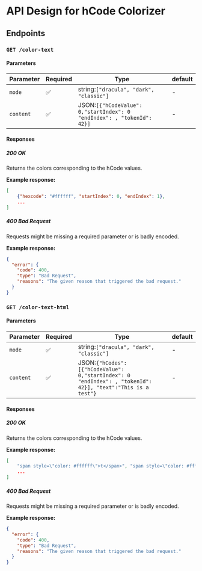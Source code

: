 # API Design for hCode Colorizer

## Endpoints

### `GET /color-text`

#### Parameters

| Parameter | Required | Type                                  | default |
| --------- | -------- | ------------------------------------- | ------- |
| `mode`    | ✅        | string:`["dracula", "dark", "classic"]` | -       |
| `content`    | ✅        | JSON:`[{"hCodeValue": 0,"startIndex": 0 "endIndex": , "tokenId": 42}]` | -       |

#### Responses

##### 200 OK

Returns the colors corresponding to the hCode values.

**Example response:**

```json
[
    {"hexcode": "#ffffff", "startIndex": 0, "endIndex": 1},
    ...
]
```

##### 400 Bad Request

Requests might be missing a required parameter or is badly encoded.

**Example response:**

```json
{
  "error": {
    "code": 400,
    "type": "Bad Request",
    "reasons": "The given reason that triggered the bad request."
  }
}
```

### `GET /color-text-html`

#### Parameters

| Parameter | Required | Type                                  | default |
| --------- | -------- | ------------------------------------- | ------- |
| `mode`    | ✅       | string:`["dracula", "dark", "classic"]` | -       |
| `content` | ✅       | JSON:`{"hCodes":[{"hCodeValue": 0,"startIndex": 0 "endIndex": , "tokenId": 42}], "text":"This is a test"}` | -       |

#### Responses

##### 200 OK

Returns the colors corresponding to the hCode values.

**Example response:**

```json
[
    "span style=\"color: #ffffff\">t</span>", "span style=\"color: #ffffff\">i</span>",
    ...
]
```

##### 400 Bad Request

Requests might be missing a required parameter or is badly encoded.

**Example response:**

```json
{
  "error": {
    "code": 400,
    "type": "Bad Request",
    "reasons": "The given reason that triggered the bad request."
  }
}